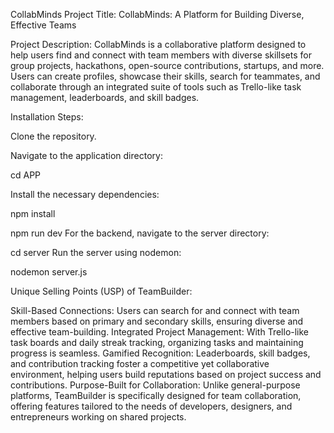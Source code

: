 CollabMinds
Project Title:
CollabMinds: A Platform for Building Diverse, Effective Teams

Project Description:
CollabMinds is a collaborative platform designed to help users find and connect with team members with diverse skillsets for group projects, hackathons, open-source contributions, startups, and more. Users can create profiles, showcase their skills, search for teammates, and collaborate through an integrated suite of tools such as Trello-like task management, leaderboards, and skill badges.

Installation Steps:

Clone the repository.

Navigate to the application directory:

cd APP

Install the necessary dependencies:

npm install

npm run dev
For the backend, navigate to the server directory:

cd server
Run the server using nodemon:

nodemon server.js

Unique Selling Points (USP) of TeamBuilder:

Skill-Based Connections: Users can search for and connect with team members based on primary and secondary skills, ensuring diverse and effective team-building.
Integrated Project Management: With Trello-like task boards and daily streak tracking, organizing tasks and maintaining progress is seamless.
Gamified Recognition: Leaderboards, skill badges, and contribution tracking foster a competitive yet collaborative environment, helping users build reputations based on project success and contributions.
Purpose-Built for Collaboration: Unlike general-purpose platforms, TeamBuilder is specifically designed for team collaboration, offering features tailored to the needs of developers, designers, and entrepreneurs working on shared projects.





